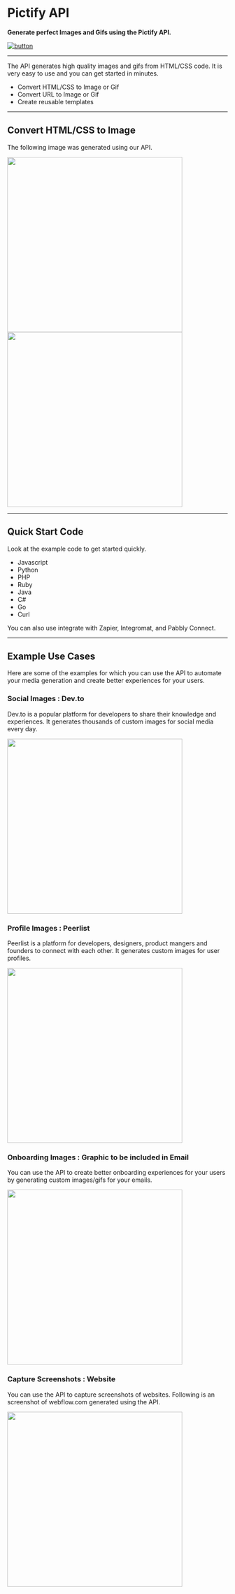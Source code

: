 # Pictify API

 <b>Generate perfect Images and Gifs using the Pictify API.</b>

[![button]( https://img.shields.io/badge/Get%20Your%20API%20Key-black?style=for-the-badge&logo=)](http://pictify.io/login)

---

The API generates high quality images and gifs from HTML/CSS code. It is very easy to use and you can get started in minutes.

* Convert HTML/CSS to Image or Gif
* Convert URL to Image or Gif
* Create reusable templates



---

## Convert HTML/CSS to Image


The following image was generated using our API.

<img src="https://htgf.s3.amazonaws.com/0j6nx-1708454014151.png" width="400">

<img src = "https://htgf.s3.amazonaws.com/79gob-1708453236503.gif" width="400">



---

## Quick Start Code

Look at the example code to get started quickly.

* Javascript
* Python
* PHP
* Ruby
* Java
* C#
* Go
* Curl

You can also use integrate with Zapier, Integromat, and Pabbly Connect.



---

## Example Use Cases

Here are some of the examples for which you can use the API to automate your media generation and create better experiences for your users.



### Social Images : Dev.to

Dev.to is a popular platform for developers to share their knowledge and experiences. It generates thousands of custom images for social media every day.

<img src="https://res.cloudinary.com/diroilukd/image/upload/v1701509916/Screenshot_2023-12-02_at_3.07.00_PM_vtx9kb.png" width="400px">

### Profile Images : Peerlist

Peerlist is a platform for developers, designers, product mangers and founders to connect with each other. It generates custom images for user profiles.

<img src="https://res.cloudinary.com/diroilukd/image/upload/v1701511645/Profile_h02h6s.jpg" width="400px">


### Onboarding Images : Graphic to be included in Email

You can use the API to create better onboarding experiences for your users by generating custom images/gifs for your emails.

<img src="https://htgf.s3.amazonaws.com/bvhew-1703216378968.png" width="400px">

### Capture Screenshots : Website

You can use the API to capture screenshots of websites. Following is an screenshot of webflow.com generated using the API.

<img src="https://htgf.s3.amazonaws.com/mn4gq-1701712259975.png" width="400px">






